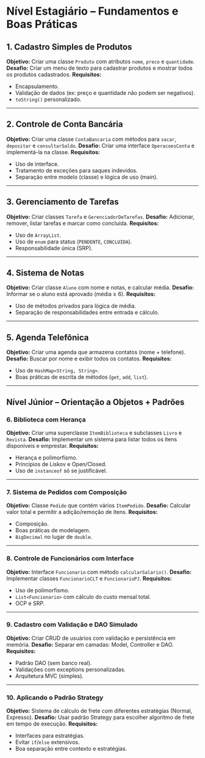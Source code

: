 # **Nível Estagiário – Fundamentos e Boas Práticas**

## **1. Cadastro Simples de Produtos**

**Objetivo:** Criar uma classe `Produto` com atributos `nome`, `preco` e `quantidade`.
**Desafio:** Criar um menu de texto para cadastrar produtos e mostrar todos os produtos cadastrados.
**Requisitos:**

* Encapsulamento.
* Validação de dados (ex: preço e quantidade não podem ser negativos).
* `toString()` personalizado.

---

## **2. Controle de Conta Bancária**

**Objetivo:** Criar uma classe `ContaBancaria` com métodos para `sacar`, `depositar` e `consultarSaldo`.
**Desafio:** Criar uma interface `OperacoesConta` e implementá-la na classe.
**Requisitos:**

* Uso de interface.
* Tratamento de exceções para saques indevidos.
* Separação entre modelo (classe) e lógica de uso (main).

---

## **3. Gerenciamento de Tarefas**

**Objetivo:** Criar classes `Tarefa` e `GerenciadorDeTarefas`.
**Desafio:** Adicionar, remover, listar tarefas e marcar como concluída.
**Requisitos:**

* Uso de `ArrayList`.
* Uso de `enum` para status (`PENDENTE`, `CONCLUIDA`).
* Responsabilidade única (SRP).

---

## **4. Sistema de Notas**

**Objetivo:** Criar classe `Aluno` com nome e notas, e calcular média.
**Desafio:** Informar se o aluno está aprovado (média ≥ 6).
**Requisitos:**

* Uso de métodos privados para lógica de média.
* Separação de responsabilidades entre entrada e cálculo.

---

## **5. Agenda Telefônica**

**Objetivo:** Criar uma agenda que armazena contatos (nome + telefone).
**Desafio:** Buscar por nome e exibir todos os contatos.
**Requisitos:**

* Uso de `HashMap<String, String>`.
* Boas práticas de escrita de métodos (`get`, `add`, `list`).

---

## **Nível Júnior – Orientação a Objetos + Padrões**

### **6. Biblioteca com Herança**

**Objetivo:** Criar uma superclasse `ItemBiblioteca` e subclasses `Livro` e `Revista`.
**Desafio:** Implementar um sistema para listar todos os itens disponíveis e emprestar.
**Requisitos:**

* Herança e polimorfismo.
* Princípios de Liskov e Open/Closed.
* Uso de `instanceof` só se justificável.

---

### **7. Sistema de Pedidos com Composição**

**Objetivo:** Classe `Pedido` que contém vários `ItemPedido`.
**Desafio:** Calcular valor total e permitir a adição/remoção de itens.
**Requisitos:**

* Composição.
* Boas práticas de modelagem.
* `BigDecimal` no lugar de `double`.

---

### **8. Controle de Funcionários com Interface**

**Objetivo:** Interface `Funcionario` com método `calcularSalario()`.
**Desafio:** Implementar classes `FuncionarioCLT` e `FuncionarioPJ`.
**Requisitos:**

* Uso de polimorfismo.
* `List<Funcionario>` com cálculo do custo mensal total.
* OCP e SRP.

---

### **9. Cadastro com Validação e DAO Simulado**

**Objetivo:** Criar CRUD de usuários com validação e persistência em memória.
**Desafio:** Separar em camadas: Model, Controller e DAO.
**Requisitos:**

* Padrão DAO (sem banco real).
* Validações com exceptions personalizadas.
* Arquitetura MVC (simples).

---

### **10. Aplicando o Padrão Strategy**

**Objetivo:** Sistema de cálculo de frete com diferentes estratégias (Normal, Expresso).
**Desafio:** Usar padrão Strategy para escolher algoritmo de frete em tempo de execução.
**Requisitos:**

* Interfaces para estratégias.
* Evitar `if`/`else` extensivos.
* Boa separação entre contexto e estratégias.
